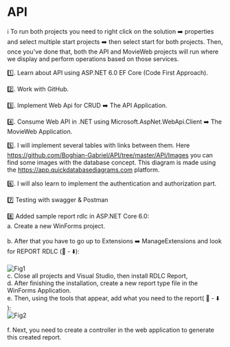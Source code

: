 # API

:information_source:  To run both projects you need to right click on the solution ➡️ properties and select multiple start projects ➡️ then select start for both projects. Then, once you've done that, both the API and MovieWeb projects will run where we display and perform operations based on those services.

:one:. Learn about API using ASP.NET 6.0  EF Core (Code First Approach).

:two:. Work with GitHub.

:three:. Implement Web Api for CRUD ➡️ The API Application.

:four:.  Consume Web API in .NET using Microsoft.AspNet.WebApi.Client ➡️ The MovieWeb Application.

:five:. I will implement several tables with links between them. Here https://github.com/Boghian-Gabriel/API/tree/master/API/Images you can find some images with the database concept. This diagram is made using the https://app.quickdatabasediagrams.com platform.

:six:. I will also learn to implement the authentication and authorization part.

:seven: Testing with swagger & Postman

:eight: Added sample report rdlc in ASP.NET Core 6.0:
        <br />a. Create a new WinForms project. <br />       
        b. After that you have to go up to Extensions ➡️ ManageExtensions and look for REPORT RDLC (:eyes: - :arrow_down:):   <br />    
        ![Fig1](https://user-images.githubusercontent.com/69756449/190609473-d971ab85-53fc-49c5-9c38-f162de013a4a.PNG)<br />
        c. Close all projects and Visual Studio, then install RDLC Report,<br />
        d. After finishing the installation, create a new report type file in the WinForms Application.<br />
        e. Then, using the tools that appear, add what you need to the report( :eyes: - :arrow_down: ):<br />
        ![Fig2](https://user-images.githubusercontent.com/69756449/190611276-5072d78b-9ef8-43c2-9a5f-7a29596ebbe9.PNG)<br />     
        f. Next, you need to create a controller in the web application to generate this created report.<br />

